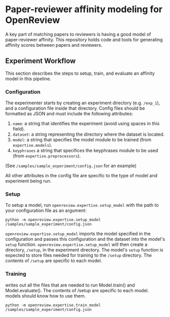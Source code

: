 # Paper-reviewer affinity modeling for OpenReview

A key part of matching papers to reviewers is having a good model of paper-reviewer affinity. This repository holds code and tools for generating affinity scores between papers and reviewers.

## Experiment Workflow

This section describes the steps to setup, train, and evaluate an affinity model in this pipeline.

### Configuration
The experimenter starts by creating an experiment directory (e.g. `/exp_1`), and a configuration file inside that directory. Config files should be formatted as JSON and must include the following attributes:

1) `name`: a string that identifies the experiment (avoid using spaces in this field).
2) `dataset`: a string representing the directory where the dataset is located.
3) `model`: a string that specifies the model module to be trained (from `expertise.models`).
4) `keyphrases` a string that specifices the keyphrases module to be used (from `expertise.preprocessors`).

(See `/samples/sample_experiment/config.json` for an example)

All other attributes in the config file are specific to the type of model and experiment being run.

### Setup
To setup a model, run `openreview.expertise.setup_model` with the path to your configuration file as an argument:

```
python -m openreview.expertise.setup_model /samples/sample_experiment/config.json
```

`openreview.expertise.setup_model` imports the model specified in the configuration and passes this configuration and the dataset into the model's `setup` function. `openreview.expertise.setup_model` will then create a directory, `/setup`, in the experiment directory. The model's `setup` function is expected to store files needed for training to the `/setup` directory. The contents of `/setup` are specific to each model.

### Training
writes out all the files that are needed to run Model.train() and Model.evaluate().
The contents of /setup are specific to each model. models should know how to use them.

```
python -m openreview.expertise.train_model /samples/sample_experiment/config.json
```




